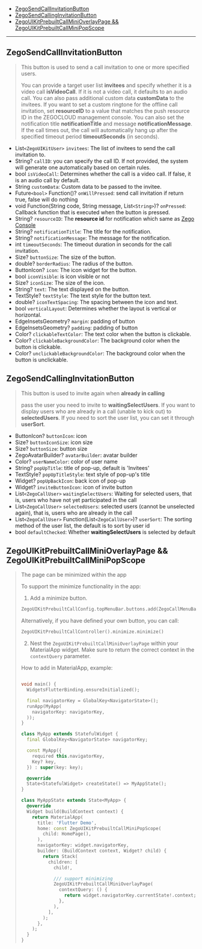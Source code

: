 
- [ZegoSendCallInvitationButton](#zegosendcallinvitationbutton)
- [ZegoSendCallingInvitationButton](#zegosendcallinginvitationbutton)
- [ZegoUIKitPrebuiltCallMiniOverlayPage && ZegoUIKitPrebuiltCallMiniPopScope](#zegouikitprebuiltcallminioverlaypage--zegouikitprebuiltcallminipopscope)

---

## ZegoSendCallInvitationButton

> This button is used to send a call invitation to one or more specified users.
>
> You can provide a target user list **invitees** and specify whether it is a video call **isVideoCall**. If it is not a video call, it defaults to an audio call.
> You can also pass additional custom data **customData** to the invitees.
> If you want to set a custom ringtone for the offline call invitation, set **resourceID** to a value that matches the push resource ID in the ZEGOCLOUD management console.
> You can also set the notification title **notificationTitle** and message **notificationMessage**.
> If the call times out, the call will automatically hang up after the specified timeout period **timeoutSeconds** (in seconds).

- List`<ZegoUIKitUser>` `invitees`: The list of invitees to send the call invitation to.
- String? `callID`: you can specify the call ID. If not provided, the system will generate one automatically based on certain rules.
- bool `isVideoCall`: Determines whether the call is a video call. If false, it is an audio call by default.
- String `customData`: Custom data to be passed to the invitee.
- Future`<bool>` Function()? `onWillPressed`: send call invitation if return true, false will do nothing
- void Function(String code, String message, List`<String>`)? `onPressed`: Callback function that is executed when the button is pressed.
- String? `resourceID`: The **resource id** for notification which same as [Zego Console](https://console.zegocloud.com/)
- String? `notificationTitle`: The title for the notification.
- String? `notificationMessage`: The message for the notification.
- int `timeoutSeconds`: The timeout duration in seconds for the call invitation.
- Size? `buttonSize`: The size of the button.
- double? `borderRadius`: The radius of the button.
- ButtonIcon? `icon`: The icon widget for the button.
- bool `iconVisible`: is icon visible or not
- Size? `iconSize`: The size of the icon.
- String? `text`: The text displayed on the button.
- TextStyle? `textStyle`: The text style for the button text.
- double? `iconTextSpacing`: The spacing between the icon and text.
- bool `verticalLayout`: Determines whether the layout is vertical or horizontal.
- EdgeInsetsGeometry? `margin`: padding of button
- EdgeInsetsGeometry? `padding`: padding of button
- Color? `clickableTextColor`: The text color when the button is clickable.
- Color? `clickableBackgroundColor`: The background color when the button is clickable.
- Color? `unclickableBackgroundColor`: The background color when the button is unclickable.

## ZegoSendCallingInvitationButton

> This button is used to invite again when **already in calling**
>
> pass the user you need to invite to **waitingSelectUsers**.
> If you want to display users who are already in a call (unable to kick out) to **selectedUsers**.
> If you need to sort the user list, you can set it through **userSort**.

- ButtonIcon? `buttonIcon`: icon
- Size? `buttonIconSize`: icon size
- Size? `buttonSize`: button size
- ZegoAvatarBuilder? `avatarBuilder`: avatar builder
- Color? `userNameColor`: color of user name
- String? `popUpTitle`: title of pop-up, default is 'Invitees'
- TextStyle? `popUpTitleStyle`: text style of pop-up\'s title
- Widget? `popUpBackIcon`: back icon of pop-up
- Widget? `inviteButtonIcon`: icon of invite button
- List`<ZegoCallUser>` `waitingSelectUsers`: Waiting for selected users, that is, users who have not yet participated in the call
- List`<ZegoCallUser>` `selectedUsers`: selected users (cannot be unselected again), that is, users who are already in the call
- List`<ZegoCallUser>` Function(List`<ZegoCallUser>`)? `userSort`: The sorting method of the user list, the default is to sort by user id
- bool `defaultChecked`: Whether **waitingSelectUsers** is selected by default

## ZegoUIKitPrebuiltCallMiniOverlayPage && ZegoUIKitPrebuiltCallMiniPopScope

> The page can be minimized within the app
> 
> To support the minimize functionality in the app:
> 
> 1. Add a minimize button.
> ```dart
> ZegoUIKitPrebuiltCallConfig.topMenuBar.buttons.add(ZegoCallMenuBarButtonName.minimizingButton)
> ```
> Alternatively, if you have defined your own button, you can call:
> ```dart
> ZegoUIKitPrebuiltCallController().minimize.minimize()
> ```
> 
> 2. Nest the `ZegoUIKitPrebuiltCallMiniOverlayPage` within your MaterialApp widget. Make sure to return the correct context in the `contextQuery` parameter.
> 
> How to add in MaterialApp, example:
> ```dart
> 
> void main() {
>   WidgetsFlutterBinding.ensureInitialized();
> 
>   final navigatorKey = GlobalKey<NavigatorState>();
>   runApp(MyApp(
>     navigatorKey: navigatorKey,
>   ));
> }
> 
> class MyApp extends StatefulWidget {
>   final GlobalKey<NavigatorState> navigatorKey;
> 
>   const MyApp({
>     required this.navigatorKey,
>     Key? key,
>   }) : super(key: key);
> 
>   @override
>   State<StatefulWidget> createState() => MyAppState();
> }
> 
> class MyAppState extends State<MyApp> {
>   @override
>   Widget build(BuildContext context) {
>     return MaterialApp(
>       title: 'Flutter Demo',
>       home: const ZegoUIKitPrebuiltCallMiniPopScope(
>         child: HomePage(),
>       ),
>       navigatorKey: widget.navigatorKey,
>       builder: (BuildContext context, Widget? child) {
>         return Stack(
>           children: [
>             child!,
> 
>             /// support minimizing
>             ZegoUIKitPrebuiltCallMiniOverlayPage(
>               contextQuery: () {
>                 return widget.navigatorKey.currentState!.context;
>               },
>             ),
>           ],
>         );
>       },
>     );
>   }
> }
> ```
> 